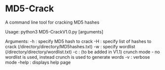 # MD5-Crack
A command line tool for cracking MD5 hashes

Usage:
python3 MD5-CrackV1.0.py [arguments]
  
Arguments:
-h :    specify MD5 hash to crack
-H :    specify list of hashes to crack (/directory/directory/MD5hashes.txt)
-w :    specify wordlist (/directory/directory/wordlist.txt)
-c :    (to be added in V1.1) crunch mode - no wordlist is used, instead crunch is used to generate words
-v :    verbose mode
-help : displays help page
